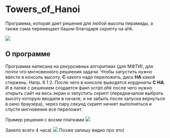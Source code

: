 # Towers_of_Hanoi   
Программа, которая дает решения для любой высоты пирамиды, а также сама перемещает башни благодаря скрипту на ahk.
 
 ![](https://github.com/Stas-inside/Towers_of_Hanoi/blob/main/Hanoi-solution/Add/Sequence%2001.gif)
 
 ## О программе
 Программа написана на рекурсивных алгоритмах (для МФТИ), для почти что мнгновенного решиения задачи.
 Чтобы запустить нужно ввести в консоль высоту, **С** какого надо переложить, диск **НА** какой стержень. Напр. 6 1 2.
 После чего в консоле выводятся кординаты **С** **НА**.
 И в папке с решением создается фаил *script.ahk* после чего нужно открыть сайт на весь экран
 и запустить скрипт (передначалом выбрать высоту которую вводили в начале, и не забыть после запуска вернуться в окно браузера),
 через пару секунд скрипт начнет выполняться и спустя мнгновение все переложит.
 
 Пример решения с восми плитками
 ![](https://github.com/Stas-inside/Towers_of_Hanoi/blob/main/Hanoi-solution/Add/Win.PNG)
 
 Занело всего 4 часа)
 ![](https://github.com/Stas-inside/Towers_of_Hanoi/blob/main/Hanoi-solution/Add/Time.PNG)
Позже запишу видио про это)
